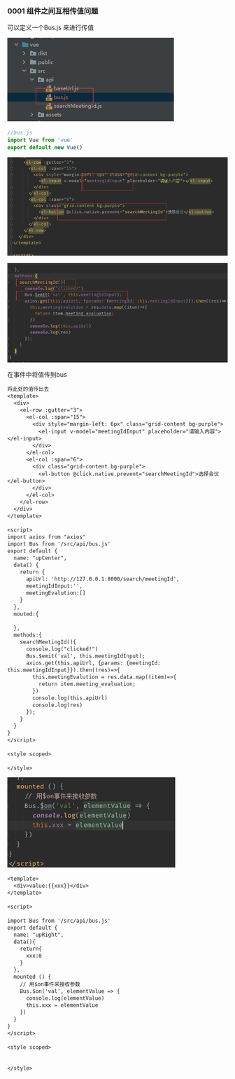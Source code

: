 ### 0001 组件之间互相传值问题

可以定义一个Bus.js 来进行传值

![image-20220506194749972](img/image-20220506194749972.png)

```js
//bus.js
import Vue from 'vue'
export default new Vue()
```

![image-20220506195005503](img/image-20220506195005503.png)

![image-20220506195021840](img/image-20220506195021840.png)

在事件中将值传到bus

```vue
将此处的值传出去
<template>
  <div>
    <el-row :gutter="3">
      <el-col :span="15">
        <div style="margin-left: 6px" class="grid-content bg-purple">
          <el-input v-model="meetingIdInput" placeholder="请输入内容"></el-input>
        </div>
      </el-col>
      <el-col :span="6">
        <div class="grid-content bg-purple">
          <el-button @click.native.prevent="searchMeetingId">选择会议</el-button>
        </div>
      </el-col>
    </el-row>
  </div>
</template>

<script>
import axios from "axios"
import Bus from '/src/api/bus.js'
export default {
  name: "upCenter",
  data() {
    return {
      apiUrl: 'http://127.0.0.1:8000/search/meetingId',
      meetingIdInput:'',
      meetingEvalution:[]
    }
  },
  mouted:{

  },
  methods:{
    searchMeetingId(){
      console.log("clicked!")
      Bus.$emit('val', this.meetingIdInput);
      axios.get(this.apiUrl, {params: {meetingId: this.meetingIdInput}}).then((res)=>{
        this.meetingEvalution = res.data.map((item)=>{
          return item.meeting_evaluation;
        })
        console.log(this.apiUrl)
        console.log(res)
      });
    }
  }
}
</script>

<style scoped>

</style>
```

![image-20220506195208023](img/image-20220506195208023.png)

```vue
<template>
  <div>value:{{xxx}}</div>
</template>

<script>

import Bus from '/src/api/bus.js'
export default {
  name: "upRight",
  data(){
    return{
      xxx:0
    }
  },
  mounted () {
    // 用$on事件来接收参数
    Bus.$on('val', elementValue => {
      console.log(elementValue)
      this.xxx = elementValue
    })
  }
}
</script>

<style scoped>


</style>
```

